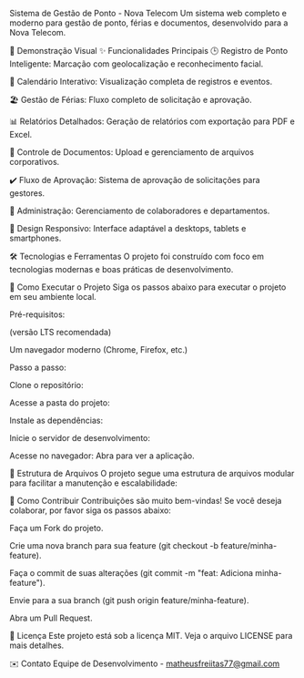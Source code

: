 Sistema de Gestão de Ponto - Nova Telecom
Um sistema web completo e moderno para gestão de ponto, férias e documentos, desenvolvido para a Nova Telecom.

📸 Demonstração Visual 
✨ Funcionalidades Principais
🕒 Registro de Ponto Inteligente: Marcação com geolocalização e reconhecimento facial. 

📅 Calendário Interativo: Visualização completa de registros e eventos.

🏖️ Gestão de Férias: Fluxo completo de solicitação e aprovação.

📊 Relatórios Detalhados: Geração de relatórios com exportação para PDF e Excel.  
 
📁 Controle de Documentos: Upload e gerenciamento de arquivos corporativos.
 
✔️ Fluxo de Aprovação: Sistema de aprovação de solicitações para gestores.

👥 Administração: Gerenciamento de colaboradores e departamentos.

📱 Design Responsivo: Interface adaptável a desktops, tablets e smartphones.

🛠️ Tecnologias e Ferramentas
O projeto foi construído com foco em tecnologias modernas e boas práticas de desenvolvimento.

🚀 Como Executar o Projeto
Siga os passos abaixo para executar o projeto em seu ambiente local.

Pré-requisitos:

 (versão LTS recomendada)

Um navegador moderno (Chrome, Firefox, etc.)

Passo a passo:

Clone o repositório:

Acesse a pasta do projeto:

Instale as dependências:

Inicie o servidor de desenvolvimento:

Acesse no navegador:
Abra  para ver a aplicação.

📁 Estrutura de Arquivos
O projeto segue uma estrutura de arquivos modular para facilitar a manutenção e escalabilidade:

🤝 Como Contribuir
Contribuições são muito bem-vindas! Se você deseja colaborar, por favor siga os passos abaixo:

Faça um Fork do projeto.

Crie uma nova branch para sua feature (git checkout -b feature/minha-feature).

Faça o commit de suas alterações (git commit -m "feat: Adiciona minha-feature").

Envie para a sua branch (git push origin feature/minha-feature).

Abra um Pull Request.

📄 Licença
Este projeto está sob a licença MIT. Veja o arquivo LICENSE para mais detalhes.

✉️ Contato
Equipe de Desenvolvimento - matheusfreiitas77@gmail.com
